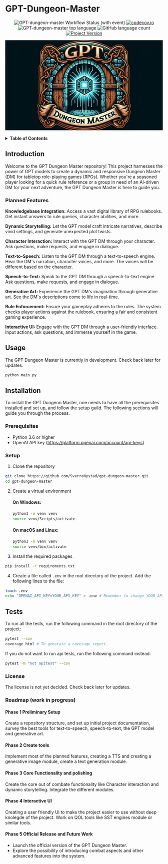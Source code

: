 # GPT-Dungeon-Master

<div align="center">

![GPT-dungeon-master Workflow Status (with event)](https://img.shields.io/github/actions/workflow/status/SverreNystad/gpt-dungeon-master/ci.yml)
[![codecov.io](https://codecov.io/github/SverreNystad/gpt-dungeon-master/coverage.svg?branch=main)](https://codecov.io/github/SverreNystad/gpt-dungeon-master?branch=main)
![GPT-dungeon-master top language](https://img.shields.io/github/languages/top/SverreNystad/gpt-dungeon-master)
![GitHub language count](https://img.shields.io/github/languages/count/SverreNystad/gpt-dungeon-master)
[![Project Version](https://img.shields.io/badge/version-0.0.6-blue)](https://img.shields.io/badge/version-0.0.6-blue)

![image](docs/images/gpt-dungeon-master-logo.png)


</div>

<!-- TABLE OF CONTENTS -->
<details>
  <summary> <b> Table of Contents </b> </summary>
  <ol>
    <li>
    <a href="#GPT-Dungeon-Master"> GPT-Dungeon-Master </a>
    </li>
    <li>
      <a href="#Introduction">Introduction</a>
    </li>
    <li>
      <a href="#Planed-Features">Planed Features</a>
    </li>
    <li><a href="#Usage">Usage</a></li>
    <li><a href="#Installation">Installation</a>
      <ul>
        <li><a href="#Prerequisites">Prerequisites</a></li>
        <li><a href="#Setup">Setup</a></li>
      </ul>
    </li>
    <li><a href="#Tests">Tests</a></li>
    <li><a href="#license">License</a></li>
    <li><a href="#roadmap-work-in-progress">Roadmap</a></li>
  </ol>
</details>

## Introduction
Welcome to the GPT Dungeon Master repository! This project harnesses the power of GPT models to create a dynamic and responsive Dungeon Master (DM) for tabletop role-playing games (RPGs). Whether you're a seasoned player looking for a quick rule reference or a group in need of an AI-driven DM for your next adventure, the GPT Dungeon Master is here to guide you.

### Planned Features
**Knowledgebase Integration:** Access a vast digital library of RPG rulebooks. Get instant answers to rule queries, character abilities, and more.

**Dynamic Storytelling:** Let the GPT model craft intricate narratives, describe vivid settings, and generate unexpected plot twists.

**Character Interaction:** Interact with the GPT DM through your character. Ask questions, make requests, and engage in dialogue.

**Text-to-Speech:** Listen to the GPT DM through a text-to-speech engine. Hear the DM's narration, character voices, and more. The voices will be different based on the character.

**Speech-to-Text:** Speak to the GPT DM through a speech-to-text engine. Ask questions, make requests, and engage in dialogue.

**Generative Art:** Experience the GPT DM's imagination through generative art. See the DM's descriptions come to life in real-time.

**Rule Enforcement:** Ensure your gameplay adheres to the rules. The system checks player actions against the rulebook, ensuring a fair and consistent gaming experience.

**Interactive UI:** Engage with the GPT DM through a user-friendly interface. Input actions, ask questions, and immerse yourself in the game.

## Usage
The GPT Dungeon Master is currently in development. Check back later for updates.
```bash
python main.py
```

## Installation
To install the GPT Dungeon Master, one needs to have all the prerequisites installed and set up, and follow the setup guild. The following sections will guide you through the process.
### Prerequisites
- Python 3.6 or higher
- OpenAI API key (https://platform.openai.com/account/api-keys)
  

### Setup
1. Clone the repository
```bash
git clone https://github.com/SverreNystad/gpt-dungeon-master.git
cd gpt-dungeon-master
```
2. Create a virtual environment
    
    #### On Windows:
    ```bash
    python3 -m venv venv
    source venv/Scripts/activate
    ```
    #### On macOS and Linux: 
    ```bash
    python3 -m venv venv
    source venv/bin/activate
    ```

3. Install the required packages
```bash
pip install -r requirements.txt
```

4. Create a file called `.env` in the root directory of the project. Add the following lines to the file:
```bash
touch .env
echo "OPENAI_API_KEY=YOUR_API_KEY" > .env # Remember to change YOUR_API_KEY to your actual API key
```

## Tests
To run all the tests, run the following command in the root directory of the project:
```bash
pytest --cov
coverage html # To generate a coverage report
```
If you do not want to run api tests, run the following command instead:
```bash
pytest -m "not apitest" --cov
```


### License
The license is not yet decided. Check back later for updates.


### Roadmap (work in progress)
#### Phase 1 Preliminary Setup
Create a repository structure, and set up initial project documentation, survey the best tools for text-to-speech, speech-to-text, the GPT model and generative art.

#### Phase 2 Create tools
Implement most of the planned features, creating a TTS and creating a generative image module, create a text generation module.

#### Phase 3 Core Functionality and polishing
Create the core out of combate functionality like Character interaction and dynamic storytelling. Integrate the different modules.


#### Phase 4 Interactive UI
Creating a user friendly UI to make the project easier to use without deep knolegde of the project. Work on QOL tools like SST engines module or similar tools.

#### Phase 5 Official Release and Future Work
* Launch the official version of the GPT Dungeon Master. 
* Explore the possibility of introducing combat aspects and other advanced features into the system.
